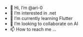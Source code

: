 - 👋 Hi, I’m @ari-0
- 👀 I’m interested in .net
- 🌱 I’m currently learning Flutter
- 💞️ I’m looking to collaborate on AI
- 📫 How to reach me ...

<!---
ari-0/ari-0 is a ✨ special ✨ repository because its `README.md` (this file) appears on your GitHub profile.
You can click the Preview link to take a look at your changes.
--->
